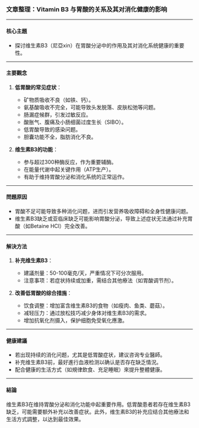 ### 文章整理：Vitamin B3 与胃酸的关系及其对消化健康的影响

---

#### 核心主題  
- 探讨维生素B3（尼亞xin）在胃酸分泌中的作用及其对消化系统健康的重要性。

---

#### 主要觀念  
1. **低胃酸的常见症状**：  
   - 矿物质吸收不良（如铁、钙）。  
   - 氨基酸吸收不完全，可能导致头发脱落、皮肤松弛等问题。  
   - 肠漏症候群，引发过敏反应。  
   - 酸胀气、腹痛及小肠细菌过度生长（SIBO）。  
   - 低胃酸导致的感染问题。  
   - 胆囊功能不全，脂肪消化不良。

2. **维生素B3的功能**：  
   - 参与超过300种酶反应，作为重要辅酶。  
   - 在能量代谢中起关键作用（ATP生产）。  
   - 有助于维持胃酸分泌和消化系统的正常运作。

---

#### 問題原因  
- 胃酸不足可能导致多种消化问题，进而引发营养吸收障碍和全身性健康问题。  
- 维生素B3缺乏或亚临床缺乏可能影响胃酸分泌，导致上述症状无法通过补充胃酸（如Betaine HCl）完全改善。

---

#### 解決方法  
1. **补充维生素B3**：  
   - 建議剂量：50-100毫克/天，严重情况下可分次服用。  
   - 注意事项：若症状持续或加重，需结合其他療法（如胃酸调节剂）。

2. **改善低胃酸的综合措施**：  
   - 饮食调整：增加富含维生素B3的食物（如瘦肉、鱼类、蘑菇）。  
   - 减轻压力：通过放松技巧减少身体对维生素B3的需求。  
   - 增加抗氧化剂摄入，保护细胞免受氧化應激。

---

#### 健康建議  
- 若出现持续的消化问题，尤其是低胃酸症状，建议咨询专业醫師。  
- 补充维生素B3前，最好進行血液检测以确认是否存在缺乏情況。  
- 配合健康的生活方式（如規律飲食、充足睡眠）來提升整體健康。

---

#### 結論  
维生素B3在维持胃酸分泌和消化功能中起重要作用。低胃酸患者若存在维生素B3缺乏，可能需要额外补充以改善症状。此外，维生素B3的补充应结合其他療法和生活方式調整，以达到最佳效果。